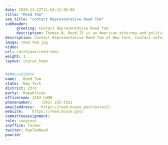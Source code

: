 ```yaml
---
date: 2020-11-22T11:54:12-05:00
title: "Reed Tom"
seo_title: "contact Representative Reed Tom"
subheader:
     greeting: Contact Representative Reed Tom 
     description: Thomas W. Reed II is an American attorney and politician who serves as the U.S. Representative for New York's 23rd congressional district. A Republican, Reed first joined the U.S. House after winning a special election to replace Democrat Eric Massa in 2010.
description: Contact Representative Reed Tom of New York. Contact information for Reed Tom includes email address, phone number, and mailing address.
image: reed-tom.jpg
video: 
url: /archieve/reed-tom/
weight: 1
layout: course_home


####candidate
name:	Reed Tom
state:	New York
district: 23rd
party:	Republican
officeroom:	1203 LHOB
phonenumber:	(202) 225-3161
emailaddress:	https://reed.house.gov/contact/
website:	https://reed.house.gov/
committeeassignment: 
role: congress
inoffice: former
twitter: RepTomReed
powrid: 
---
```


